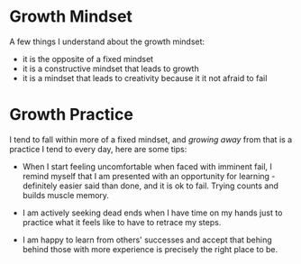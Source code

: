 # Growth Mindset

A few things I understand about the growth mindset:

  - it is the opposite of a fixed mindset
  - it is a constructive mindset that leads to growth
  - it is a mindset that leads to creativity because it it not afraid to fail
  
# Growth Practice

I tend to fall within more of a fixed mindset, and *growing away* from that is a practice I tend to every day, here are some tips:

  - When I start feeling uncomfortable when faced with imminent fail, I remind myself that I am presented with an opportunity for learning - definitely easier said than done, and it is ok to fail.  Trying counts and builds muscle memory.

  - I am actively seeking dead ends when I have time on my hands just to practice what it feels like to have to retrace my steps.

  - I am happy to learn from others' successes and accept that behing behind those with more experience is precisely the right place to be.